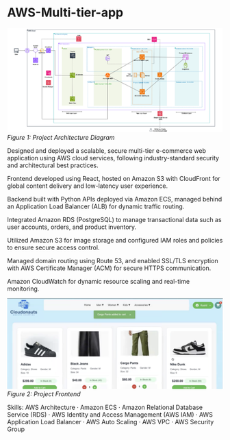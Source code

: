 # AWS-Multi-tier-app

![Screenshots](images/architecture.png)
*Figure 1: Project Architecture Diagram*

Designed and deployed a scalable, secure multi-tier e-commerce web application using AWS cloud services, following industry-standard security and architectural best practices.

Frontend developed using React, hosted on Amazon S3 with CloudFront for global content delivery and low-latency user experience.

Backend built with Python APIs deployed via Amazon ECS, managed behind an Application Load Balancer (ALB) for dynamic traffic routing.

Integrated Amazon RDS (PostgreSQL) to manage transactional data such as user accounts, orders, and product inventory.

Utilized Amazon S3 for image storage and configured IAM roles and policies to ensure secure access control.

Managed domain routing using Route 53, and enabled SSL/TLS encryption with AWS Certificate Manager (ACM) for secure HTTPS communication.

Amazon CloudWatch for dynamic resource scaling and real-time monitoring.

![Screenshots](images/frontend.png)
*Figure 2: Project Frontend*

Skills: AWS Architecture · Amazon ECS · Amazon Relational Database Service (RDS) · AWS Identity and Access Management (AWS IAM) · AWS Application Load Balancer · AWS Auto Scaling · AWS VPC · AWS Security Group
